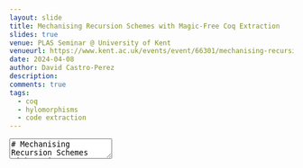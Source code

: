 ```yaml
---
layout: slide
title: Mechanising Recursion Schemes with Magic-Free Coq Extraction
slides: true
venue: PLAS Seminar @ University of Kent
venueurl: https://www.kent.ac.uk/events/event/66301/mechanising-recursion-schemes-with-magic-free-coq-extraction-david-castro-perez
date: 2024-04-08
author: David Castro-Perez
description: 
comments: true
tags:
  - coq
  - hylomorphisms
  - code extraction
---
```


<style>
.container{
    display: flex;
}
.col{
    flex: 1;
}
</style>
<section data-markdown>
    <textarea data-template>
# Mechanising Recursion Schemes with Magic-Free Coq Extraction

<br>

<ins>David Castro-Perez</ins>, [Marco Paviotti](mailto:m.paviotti@kent.ac.uk), [Michael Vollmer](mailto:m.vollmer@kent.ac.uk)

<font size="6">Email: [d.castro-perez@kent.ac.uk](maito:d-castro-perez@kent.ac.uk)</font>

<br>
<br>

<em>PLAS Seminar (8/04/2024)</em>

---
#### Motivation

+ Reasoning about nonstructural recursion in proof assistants is hard due
to nontermination issues.
<br>

+ Recursion schemes have easy-to-use associated equational theories, which can
  be used for *program calculation*. Such program calculation techniques can
capture program optimisations such as *shortcut deforestation*, or
*semi-automatic parallelisations*.
<br>

+ Common encodings of recursion schemes in Coq come with compromises:
  - extracting to OCaml code with unsafe casts;
  - using complex representations which do not follow the common, well-known
    recursive structure of algorithms;
  - the use of controversial axioms; 

---
#### Contributions

- A **fully-axiom-free** mechanisation of *hylomorphisms* in Coq.
- Code extraction to OCaml **without unsafe casts**.
- Encoding and using the equational theory of hylomorphisms for program
  optimisations.


---
## Non-structural Recursion in Coq

---
### Divide and Conquer Algorithms

```ocaml
let rec qsort xs =
  match divide xs with 
  | None -> []
  | Some (pivot, (smaller, larger)) -> qsort smaller @ (pivot::qsort larger)
```

---
### Divide and Conquer Algorithms in Coq

Definition rejected by Coq:

<br><br>

```coq
Fixpoint qsort (xs : list nat) :=
  match divide xs with
  | None => nil
  | Some (pivot, (smaller, larger)) => qsort smaller ++ pivot :: qsort larger
  end.
```

<br><br>

##### The problem <!-- .element: class="fragment" data-fragment-index="2" -->

The arguments to the recursive calls are not structurally smaller to `xs`. 

<!-- .element: class="fragment" data-fragment-index="2" -->

<br>

```coq
Error:
Recursive definition of qsort is ill-formed.
...
Recursive call to qsort has principal argument equal to "smaller" instead of a subterm of "xs".
```

<!-- .element: class="fragment" data-fragment-index="2" -->

---
### Well-founded Recursion in Coq

```coq
Require Coq.Program.Wf.
Program Fixpoint qsort (xs : list nat) {measure (length xs) } :=
  match divide xs with
  | None => nil
  | Some (pivot, (smaller, larger)) => qsort smaller ++ pivot :: qsort larger
  end.
Next Obligation.
```

<br>

##### <!-- .element: class="fragment" data-fragment-index="2" -->

This leaves us with the following goal:

<!-- .element: class="fragment" data-fragment-index="2" -->

```coq
xs : list nat
qsort : forall xs0 : list nat, length xs0 < length xs -> list nat
pivot : nat
smaller, larger : list nat
Heq_anonymous : Some (pivot, (smaller, larger)) = divide xs
============================
length smaller < length xs
```

<!-- .element: class="fragment" data-fragment-index="2" -->

---
### Coq's Well-founded Fixpoint Combinator

Coq's `Fix` combinator can be used to build a recursive function from a 
non-recursive definition. 

This non-recursive definition (line 7) is parameterised by the recursive call,
and it can only be used on _smaller_ inputs (i.e. on the elements `y` such that
`R y x`):

<br>

```coq [1|5|6-7]
About Fix.

Fix :
  forall [A : Type] [R : A -> A -> Prop],
    well_founded R -> 
    forall P : A -> Type, 
      (forall x : A, (forall y : A, R y x -> P y) -> P x) -> 
      forall x : A, P x

```

---
### Well-founded Relations and Accessibility Proofs

A relation is _well-founded_ if it has no infinite decreasing chains.

<br>

```coq  [7|4-5]
Variable A : Type.
Variable R : A -> A -> Prop.

Inductive Acc (x : A) : Prop :=
  Acc_intro : (forall y:A, R y x -> Acc y) -> Acc x.

Definition well_founded (R : A -> A -> Prop) := forall a:A, Acc R a.

```

##### <!-- .element: class="fragment" data-fragment-index="3" -->


The Fixpoint combinator in Coq uses recursion **on accessibility proofs**
`Acc_inv a h`
<!-- .element: class="fragment" data-fragment-index="3" -->

<br>

```coq
Variable P : A -> Type.
Variable F : forall x:A, (forall y:A, R y x -> P y) -> P x.

Fixpoint Fix_F (x : A) (a : Acc R x) : P x :=
    F (fun (y:A) (h:R y x) => Fix_F (Acc_inv a h)).
```
<!-- .element: class="fragment" data-fragment-index="3" -->

---
## Divide and Conquer with Well-founded Recursion

+ Equational reasoning is hard. E.g.

```coq [7|9-10]
About Fix_eq.

Fix_eq :
  forall [A : Type] [R : A -> A -> Prop] (Rwf : well_founded R) (P : A -> Type)
    (F : forall x : A, (forall y : A, R y x -> P y) -> P x),
      (forall (x : A) (f g : forall y : A, R y x -> P y), 
        (forall (y : A) (p : R y x), f y p = g y p) -> F x f = F x g) ->
      forall x : A, 
        Fix Rwf P F x = 
        F x (fun (y : A) (_ : R y x) => Fix Rwf P F y)
```

<br>

+ Non-compositional reasoning<!-- .element: class="fragment" -->

+ Other approaches exist (e.g. equations) with similar problems <!--
  .element: class="fragment" -->

---
## Recursion Schemes

---
### Intuition

+ Recursion schemes are *higher-order functions* that build recursive programs.

+ Familiar examples include common maps & folds (examples in Haskell syntax):

#####

```haskell
map f [] = []
map f (x : xs) = f x : map f xs

foldr f z [] = z
foldr f z (x : xs) = f x (foldr f z xs)
```

---
### Hylomorphisms (informally)

Divide-and-conquer computations are known in the functional programming
literature as **hylomorphisms**.

`divide` "splits" the input and produces a structure `f a`.


`conquer` combines already processed elements in a structure `f b`.

<br>

```haskell
hylo :: Functor f => (f b -> b) -> (a -> f a) -> a -> b
hylo conquer divide = h
  where h x = conquer (fmap h (divide x))
```

##### <!-- .element: class="fragment" data-fragment-index="2" -->

We know nothing of the structure `f`, except that we can keep applying the
divide and conquer computation recursively on every element that it contains
(i.e. it is a functor). 

Furthermore, we cannot know how `divide` operates on inputs.

Therefore, **we cannot guarantee termination**.

---
### Recursion Schemes as Hylomorphisms

Hylomorphisms are general enough to represent other recursion schemes, such as
*maps*, *folds*, *unfolds*, *dynamic programming algorithms*,
*mutual-recursion*, ... 

<br><br>

In fact,

<br>

> Every recursion scheme is an instance of a hylomorphism 

<p text-align="right"> (Hinze et. al)</p>

<br>

---
### Example: List foldr as a Hylomorphism

```haskell
in_list :: Maybe (a, [a]) -> [a]
in_list Nothing = []
in_list (Just (h, t)) = h : t

out_list :: [a] -> Maybe (a, [a])
out_list [] = Nothing
out_list (h : t) = Just (h, t)
```

```haskell
fold_hylo :: (a -> b -> b) -> b -> [a] -> b
fold_hylo f z = hylo alg out_list
  where
    alg :: Maybe (a, b) -> b
    alg Nothing = z
    alg (Just (h, t)) = f h t
```

---
### Algebras (slightly more formally)

Recall the types of *alg* and *in_list*:

```haskell
in_list :: Maybe (a, [a]) -> [a]
alg     :: Maybe (a,  b ) ->  b
```

<br>

We can generalise them:
```haskell
data ListF a b = NilF | ConsF a b
instance Functor (ListF a) where
  fmap f NilF = NilF
  fmap f (ConsF a b) = ConsF a (f b)

in_list :: ListF a [a] -> [a]
alg     :: ListF a  b  ->  b
```

<br>

In general, given an endo-functor $F$, an **algebra** is an object $X$ (the
*carrier* of the algebra), and a morphism $F\ X \to X$.

<br>

`([a], in_list)` and `(b, alg)` are examples of algebras. For simplicity, we
will simply call `in_list` and `alg` algebras (omitting the carrier).


---
### Initial Algebras and Catamorphisms

Given an endo-functor `$F$`, an initial algebra is an `$F$`-algebra such that
there is an unique morphism from this initial algebra to any other algebra.

<br>

Initial algebras are *unique up to isomorphism* (due to initiality).

<br>

The unique morphism between the carriers of an initial algebra and some other
algebra is called a **catamorphism**. They correspond to folds over inductive
types.

Example initial `ListF a`-algebra:

```haskell
in_list :: ListF a [a] -> [a]
in_list NilF        = []
in_list (ConsF a b) = a : b

out_list :: [a] -> ListF a [a]
out_list []      = NilF
out_list (a : b) = ConsF a b

lcata :: (ListF a b -> b) -> [a] -> b
lcata a = f
  where
    f = a . fmap f . out_list
```

---
### Least Fixed Point of a Functor

Given a functor `$F$`, `$(\mu\; F, \text{in}_F)$` is an initial `$F$`-algebra.

`$$
\text{in}_F : F \; (\mu F) \to \mu F
$$`

+ Not all functors have a fixed point.
+ Defining least fixed points in Coq can be problematic (more in a few slides)


##### In Haskell: <!-- .element: class="fragment" data-fragment-index="2" -->

```haskell
newtype Fix f = Fix (f (Fix f))

in :: f (Fix f) -> Fix f
in = Fix
```
<!-- .element: class="fragment" data-fragment-index="2" -->

<br>

`Fix (ListF a)` and `[a]` are isomorphic.

<!-- .element: class="fragment" data-fragment-index="2" -->
<!-- .element: class="fragment" data-fragment-index="2" -->


---
### Coalgebras

`$f$`-coalgebras are morphisms from `$a \to f\; a$`. E.g.

<br>

```haskell
out_list :: [a] -> ListF a [a]
out_list []      = NilF
out_list (a : b) = ConsF a b
```

---
### Terminal Coalgebras and Anamorphisms

Given an endo-functor `$F$`, a terminal coalgebra is an `$F$`-coalgebra such
that there is an unique morphism from any coalgebra to this terminal coalgebra.

<br>

The unique morphism between the carriers of any coalgebra and the terminal coalgebra
is called an **anamorphism**. They correspond to unfolds over coinductive
types.

Example terminal `ListF a`-coalgebra:

```haskell
lana :: (b -> ListF a b) -> b -> [a]
lana c = f
  where
    f = in_list . fmap f . c
```

---
### Recursive Coalgebras

Coalgebras do not necessarily terminate.

<br>

```haskell
infiniteStreamOfOnes :: [Int]
infiniteStreamOfOnes = lana (\x -> ConsF x x) 1
```

<br>

The coalgebra `\x -> ConsF x x` is **not** recursive.

<br>

A coalgebra is recursive if it can be applied only finitely many times:

* When used to build an anamorphism, it only produces finite trees.

---

---
### Hylomorphisms

Hylomorphisms are solutions to the equation

$$
f = a \circ F \; f \circ c
$$

<br>

```haskell
lhylo :: (b -> ListF t b) -> (a -> ListF t a) -> a -> b
lhylo a c = f
  where
    f = a . fmap f . c
```

---
### Problems Mechanising Hylomorphisms

```haskell
hylo :: Functor f => (f b -> b) -> (a -> f a) -> a -> b
hylo alg coalg = h
  where h = alg . fmap h . coalg 
```


* In Haskell, algebras and coalgebras coincide, but **not in Coq**.
* We must prove termination if we want to build `hylo` in Coq
* We need to define *least* and *greatest* fixed-points of functors.

---
## Formalising Hylomorphisms in Coq

---
### Avoiding the Functional Extensionality Axiom (I)

To avoid the functional extensionality axiom, we restrict to *setoids*:

<br>
<br>

```coq
Reserved Notation "f =e g" (at level 70, no associativity).
Class setoid A : Type :=
  MkSetoid
    { eqRel : A -> A -> Prop;
      e_refl : forall x, eqRel x x;
      e_sym : forall x y, eqRel x y -> eqRel y x;
      e_trans : forall x y z, eqRel x y -> eqRel y z -> eqRel x z;
    }.

Notation "f =e g" := (eqRel f g).
```

---
### Avoiding the Functional Extensionality Axiom (and II)

We only work with *morphisms* that are *respectful* (i.e. they map related
inputs to related outputs):

<br>
<br>

```coq
Structure morph :=
  MkMorph { app :> A -> B;
            app_eq : forall x y, x =e y -> app x =e app y
          }.

Notation "x ~> y" := (morph x y).
```


---
### Functors in Coq

In Coq, we can represent functors as functions from `Type -> Type`, together
with the `fmap` function:

<br>

```coq
Class functor (F : Type -> Type) := {
  fmap : forall A B, (A -> B) -> F A -> F B;
  fmap_id : forall A, fmap (@id A) =e id;
  fmap_comp : forall A B C (f : B -> C) (g : A -> B), fmap (f \o g) =e fmap f \o fmap g;
}.
```

<br>

However, we cannot take fixed-points of such functors due to the strict positivity requirement.

<br>

```coq
Fail Inductive LFix (F : Type -> Type) := LFix_in { LFix_out : F (LFix F) }.

The command has indeed failed with message:
Non strictly positive occurrence of "LFix" in "F (LFix F) -> LFix F".
```

---
### Containers (first attempt)

We use containers to represent strictly positive types. These are equivalent to polynomial functors.

<br>

Containers are defined by a pair of a type of shapes `Sh`, and a family
of positions in this shape `Pos`. 

<br>
<br>

```coq
Variable Shape : Type.
Variable Position : Shape -> Type.
```

<br>

Given a container, its **extension** (defined below) is a functor. 

<br>

```coq
Record App (X : Type) :=
  MkCont
    { shape : Shape;
      contents : Position shape -> X
    }.

Definition fmap (f : A -> B) (x : App A) : App B
  := MkCont (shape x) (fun e => f (contents x e))
```

---
### Problems with Extracting and Reasoning about Containers

+ Reasoning about container equality

```coq [2,4]
k : Pos C s -> X
P1, P2 : valid s p
---------------------------
k (ValidPos p P1) = k (ValidPos p P2)
```

<br><br>

+ Extracting type families to OCaml leads to unsafe casts with `Obj.magic`

```ocaml [4]
let outT x =
  let { shape = s; cont = p } = x in
  (match s with
   | Some x0 -> Some (Pair ((Pair (x0, (Obj.magic p True))), (Obj.magic p False)))
   | None -> None)
```



---
### Extractable Containers


<br>

In our work, we define the family of positions by requiring a type of **all**
positions, together with a **decidable** predicate that determines whether a
position is valid in a shape.

<br>

```coq
Class Cont `{Esh : setoid Sh} (P : Type) :=
  { valid : Sh * P ~> bool
  }.

Record Pos `{Cont Sh P} (s : Sh) :=
  MkElem {
      val : P;
      Valid : valid (s, val)
    }.
```

---
### Container Extensions (Functors)

```coq
Record App `{F : Cont Sh P} (X : Type) :=
  MkCont
    { shape : Sh;
      cont : Pos shape -> X
    }.
```

<br><br>

+ Coq can now extract `Pos s` equivalently to `P`
+ We can also use the UIP for proofs of the form `valid(s, val) = true`, thanks
  to the decidability of boolean equality proofs.

---
### Equality of Container Extensions

```coq
Inductive AppR `{F : Cont Sh P} (X : Type) {e : setoid X}
           (x y : App F X) : Prop :=
  | AppR_ext
      (Es : shape x =e shape y)
      (Ek : forall e1 e2, val e1 = val e2 -> cont x e1 =e cont y e2).
```

---
### Fixed-points of Container Extensions

```coq
Inductive LFix  : Type := LFix_in { LFix_out : App F LFix }.

Definition l_in : App F (LFix F) ~> LFix F := (* *)
Definition l_out : LFix F ~> App F (LFix F) := (* *)

Lemma l_in_out : l_in \o l_out =e id.
Lemma l_out_in : l_out \o l_in =e id.
```

---
## Mechanising Hylomorphisms in Coq

---
### Recursive coalgebras

```coq
Inductive RecF `{setoid A} (h : Coalg F A) : A -> Prop :=
  | RecF_fold x : (forall e, RecF h (cont (h x) e)) -> RecF h x.

Structure RCoalg `{eA : setoid A} :=
  Rec {
      coalg :> Coalg F A;
      recP : RecP coalg
    }.
```

<br><br>

We provide mechanisms for defining recursive coalgebras, if they respect a
well-founded relation.

```coq
Lemma wf_coalg_rec `{setoid A} {B}
  (m : A -> B) (R : B -> B -> Prop) (WF : well_founded R)
  (c : Coalg F A) (RR : respects_relation c m R) : RecP c.
(**)
Defined.
```

---
### Hylomorphisms in Coq

```coq
Definition hylo_def (a : Alg F B) (c : Coalg F A) : forall (x : A), RecF c x -> B
 := fix f x H :=
      match c x as h return (forall e : Pos (shape h), RecF c (cont h e)) -> B with 
        | MkApp s_x c_x => fun H => a (MkApp s_x (fun e => f (c_x e) (H e)))
      end (RecF_inv H).
```

---
### Hylomorphism Properties

Recursive hylomorphisms satisfy the following universal property:

<br>

```coq
Lemma hylo_univ (g : Alg F B) (h : RCoalg F A) (f : A ~> B) 
  : f =e hylo g h <-> f =e g \o fmap f \o h.
(* *)
Qed.
```

<br><br>

Some useful corollaries:
<br>
```coq
Lemma hylo_fusion_l (h1 : RCoalg F A) (g1 : Alg F B) (g2 : Alg F C)
  (f2 : B ~> C) (E2 : f2 \o g1 =e g2 \o fmap f2)
  : f2 \o hylo g1 h1 =e hylo g2 h1.
Proof.
(**)
Qed.

Lemma deforest (h1 : RCoalg F A) (g2 : Alg F C)
  (g1 : Alg F B) (h2 : RCoalg F B) (INV: h2 \o g1 =e id)
  : hylo g2 h2 \o hylo g1 h1 =e hylo g2 h1.
Proof.
(**)
Qed.
```

---
## Example

---
### Specifying the Behaviour

```coq
Record Ext (f : A ~> B) :=
  MkExt
    { target :> A -> B;
      tgt_eq : app f =e target;
    }.
```

---
### Quicksort Hylomorphism in Coq 

##### merge

```coq
Definition merge : App (TreeF unit int) (list int) ~> list int.
|{ x : (App (TreeF unit int) (list int)) ~>
           match x with
           | MkCont sx kx =>
               match sx return (Container.Pos sx -> _) -> _ with
               | Leaf _ _ => fun _ => nil
               | Node _ h => fun k => List.app (k (posL h)) (h :: k (posR h))
               end kx
           end
}|.
Defined.
```

---
### Quicksort Hylomorphism in Coq 

##### split

```coq
Definition c_split : Coalg (TreeF unit int) (list int).
|{ x ~> match x with
        | nil => a_leaf tt
        | cons h t =>
            let (l, r) := List.partition (fun x => x <=? h) t in
            a_node h l r
        end
}|.
Defined.
```

---
### Quicksort Hylomorphism in Coq 

##### proving that c_split terminates

```coq
Lemma split_fin : respects_relation c_split (@length int) lt.
Proof.
(**)
Qed.

Definition tsplit : RCoalg (TreeF unit int) (list int)
  := mk_wf_coalg wf_lt split_fin.
```

---
### Quicksort Hylomorphism in Coq 

##### Extraction

```coq
Definition qsort : Ext (cata merge \o rana tsplit).
  calculate.
  rewrite cata_ana_hylo.
  simpl; reflexivity.
Defined.
```

<br><br>

```ocaml
let rec qsort = function
  | [] -> [] 
  | h :: t ->
    let (l, r) = partition (fun x0 -> leb x0 h) t in
    let x0 = fun e -> qsort (match e with | Lbranch -> l | Rbranch -> r) in
    app (x0 Lbranch) (h :: (x0 Rbranch))
```

---
### Quicksort Hylomorphism in Coq 

##### fusing a subsequent traversal

```coq
Definition qsort_times_two
  : Ext (Lmap times_two \o cata merge \o rana tsplit).
(*... applying hylo_fusion ... *)
Qed.
```

<br><br>

```ocaml
let rec qsort_times_two = function 
  | [] -> []
  | h :: t ->
      let (l, r) = partition (fun x0 -> leb x0 h) t in
      let x0 = fun p -> qsort_times_two (match p with | Lbranch -> l | Rbranch -> r) in
      app (x0 Lbranch) ((mul (Uint63.of_int (2)) h) :: (x0 Rbranch))
```

---
## Wrap-up

* (Recursive) Hylomorphisms in Coq.
* Hylomorphism Laws enable program optimisations as Coq tactics.
* Reasonable code extraction despite the extensive use of type families/indices in containers.

<br><br>

**Future work:**
* Side effects
* N-ary containers
* Improve Coq's code extraction (inlining!)
* Deal with the "Setoid hell"

    </textarea>
</section>
